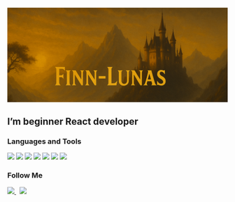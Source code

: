 ![Header](https://github.com/Finn-Lunas/Finn-Lunas/blob/main/assets/newBaner.jpg)

## I’m beginner React developer

### Languages and Tools

<p align="left">
<img src="https://img.shields.io/badge/JavaScript-010409?style=for-the-badge&logo=javascript&logoColor=F7DF1E" height="45">
<img src="https://img.shields.io/badge/React-010409?style=for-the-badge&logo=react&logoColor=61DAFB" height="46">
<img src="https://img.shields.io/badge/Node.js-010409?style=for-the-badge&logo=nodedotjs&logoColor=339933" height="45">
<img src="https://img.shields.io/badge/Express-010409?style=for-the-badge&logo=express&logoColor=ffffff" height="45">
<img src="https://img.shields.io/badge/MongoDB-010409?style=for-the-badge&logo=mongodb&logoColor=47A248" height="45">
<img src="https://img.shields.io/badge/MySQL-010409?style=for-the-badge&logo=mysql&logoColor=4479A1" height="45">
<img src="https://img.shields.io/badge/Git-010409?style=for-the-badge&logo=git&logoColor=F05032" height="45">
</p>

### Follow Me

<p align="left">
  <a href="https://t.me/lunasfrance" target="_blank">
    <img src="https://img.shields.io/badge/Telegram-010409?style=for-the-badge&logo=telegram&logoColor=2CA5E0" height="45"/>
  </a>&nbsp;
  <a href="https://www.instagram.com/stysys_zhudys/" target="_blank">
    <img src="https://img.shields.io/badge/Instagram-010409?style=for-the-badge&logo=instagram&logoColor=E4405F" height="45"/>
  </a>
</p>
